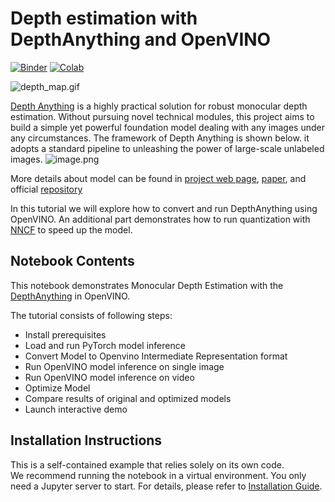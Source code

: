 # Depth estimation with DepthAnything and OpenVINO

[![Binder](https://mybinder.org/badge_logo.svg)](https://mybinder.org/v2/gh/eaidova/openvino_notebooks_binder.git/main?urlpath=git-pull%3Frepo%3Dhttps%253A%252F%252Fgithub.com%252Fopenvinotoolkit%252Fopenvino_notebooks%26urlpath%3Dtree%252Fopenvino_notebooks%252Fnotebooks%2Fdepth-anythingh%2Fdepth-anything.ipynb)
[![Colab](https://colab.research.google.com/assets/colab-badge.svg)](https://colab.research.google.com/github/openvinotoolkit/openvino_notebooks/blob/master/notebooks/depth-anything/depth-anything.ipynb)

![depth_map.gif](https://github.com/openvinotoolkit/openvino_notebooks/assets/29454499/a9a16658-512f-470c-a33c-0e1f9d0ae72c)

[Depth Anything](https://depth-anything.github.io/) is a highly practical solution for robust monocular depth estimation. Without pursuing novel technical modules, this project aims to build a simple yet powerful foundation model dealing with any images under any circumstances.
The framework of Depth Anything is shown below. it adopts a standard pipeline to unleashing the power of large-scale unlabeled images. 
![image.png](https://depth-anything.github.io/static/images/pipeline.png)

More details about model can be found in [project web page](https://depth-anything.github.io/), [paper](https://arxiv.org/abs/2401.10891), and official [repository](https://github.com/LiheYoung/Depth-Anything)

In this tutorial we will explore how to convert and run DepthAnything using OpenVINO. An additional part demonstrates how to run quantization with [NNCF](https://github.com/openvinotoolkit/nncf/) to speed up the model.

## Notebook Contents

This notebook demonstrates Monocular Depth Estimation with the [DepthAnything](https://github.com/LiheYoung/Depth-Anything) in OpenVINO.

The tutorial consists of following steps:
- Install prerequisites
- Load and run PyTorch model inference
- Convert Model to Openvino Intermediate Representation format
- Run OpenVINO model inference on single image
- Run OpenVINO model inference on video
- Optimize Model
- Compare results of original and optimized models
- Launch interactive demo

## Installation Instructions

This is a self-contained example that relies solely on its own code.</br>
We recommend  running the notebook in a virtual environment. You only need a Jupyter server to start.
For details, please refer to [Installation Guide](../../README.md).
